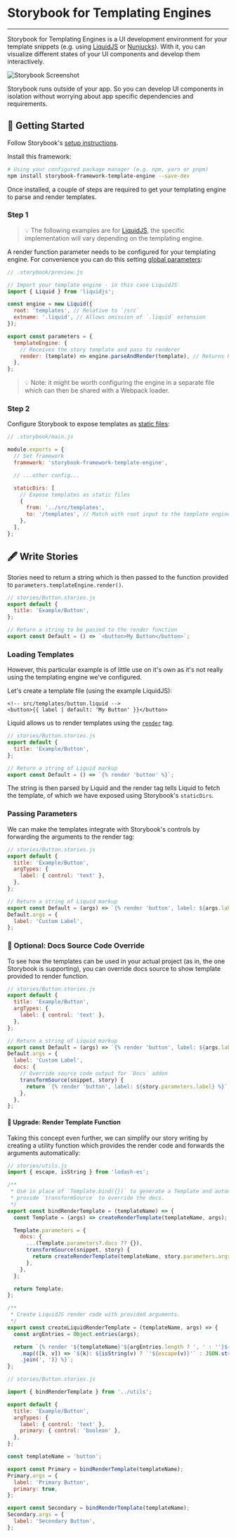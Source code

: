 # Storybook for Templating Engines

---

Storybook for Templating Engines is a UI development environment for your template snippets (e.g. using [LiquidJS](https://liquidjs.com/) or [Nunjucks](https://mozilla.github.io/nunjucks/)).
With it, you can visualize different states of your UI components and develop them interactively.

![Storybook Screenshot](https://github.com/storybookjs/storybook/blob/main/media/storybook-intro.gif)

Storybook runs outside of your app.
So you can develop UI components in isolation without worrying about app specific dependencies and requirements.

## 🚀 Getting Started

Follow Storybook's [setup instructions](https://storybook.js.org/docs/html/get-started/install).

Install this framework:

```sh
# Using your configured package manager (e.g. npm, yarn or pnpm)
npm install storybook-framework-template-engine --save-dev
```

Once installed, a couple of steps are required to get your templating engine to parse and render templates.

### Step 1

> 💡 The following examples are for [LiquidJS](https://liquidjs.com/), the specific implementation will vary depending on the templating engine.

A render function parameter needs to be configured for your templating engine. For convenience you can do this setting [global parameters](https://storybook.js.org/docs/html/writing-stories/parameters#global-parameters):

```js
// .storybook/preview.js

// Import your template engine - in this case LiquidJS
import { Liquid } from 'liquidjs';

const engine = new Liquid({
  root: 'templates', // Relative to `/src`
  extname: '.liquid', // Allows omission of `.liquid` extension
});

export const parameters = {
  templateEngine: {
    // Receives the story template and pass to renderer
    render: (template) => engine.parseAndRender(template), // Returns Promise (async)
  },
};
```

> 💡 Note: it might be worth configuring the engine in a separate file which can then be shared with a Webpack loader.

### Step 2

Configure Storybook to expose templates as [static files](https://storybook.js.org/docs/html/configure/images-and-assets#serving-static-files-via-storybook-configuration):

```js
// .storybook/main.js

module.exports = {
  // Set framework
  framework: 'storybook-framework-template-engine',

  // ...other config...

  staticDirs: [
    // Expose templates as static files
    {
      from: '../src/templates',
      to: '/templates', // Match with root input to the template engine
    },
  ],
};
```

## 🖋 Write Stories

Stories need to return a string which is then passed to the function provided to `parameters.templateEngine.render()`.

```js
// stories/Button.stories.js
export default {
  title: 'Example/Button',
};

// Return a string to be passed to the render function
export const Default = () => `<button>My Button</button>`;
```

### Loading Templates

However, this particular example is of little use on it's own as it's not really using the templating engine we've configured.

Let's create a template file (using the example LiquidJS):

```liquid
<!-- src/templates/button.liquid -->
<button>{{ label | default: 'My Button' }}</button>
```

Liquid allows us to render templates using the [`render`](https://liquidjs.com/tags/render.html) tag.

```js
// stories/Button.stories.js
export default {
  title: 'Example/Button',
};

// Return a string of Liquid markup
export const Default = () => `{% render 'button' %}`;
```

The string is then parsed by Liquid and the render tag tells Liquid to fetch the template, of which we have exposed using Storybook's `staticDirs`.

### Passing Parameters

We can make the templates integrate with Storybook's controls by forwarding the arguments to the render tag:

```js
// stories/Button.stories.js
export default {
  title: 'Example/Button',
  argTypes: {
    label: { control: 'text' },
  },
};

// Return a string of Liquid markup
export const Default = (args) => `{% render 'button', label: ${args.label} %}`;
Default.args = {
  label: 'Custom Label',
};
```

### 💪 Optional: Docs Source Code Override

To see how the templates can be used in your actual project (as in, the one Storybook is supporting), you can override docs source to show template provided to render function.

```js
// stories/Button.stories.js
export default {
  title: 'Example/Button',
  argTypes: {
    label: { control: 'text' },
  },
};

// Return a string of Liquid markup
export const Default = (args) => `{% render 'button', label: ${args.label} %}`;
Default.args = {
  label: 'Custom Label',
  docs: {
    // Override source code output for `Docs` addon
    transformSource(snippet, story) {
      return `{% render 'button', label: ${story.parameters.label} %}`;
    },
  },
};
```

#### 🦾 Upgrade: Render Template Function

Taking this concept even further, we can simplify our story writing by creating a utility function which provides the render code and forwards the arguments automatically:

```js
// stories/utils.js
import { escape, isString } from 'lodash-es';

/**
 * Use in place of `Template.bind({})` to generate a Template and automatically
 * provide `transformSource` to override the docs.
 */
export const bindRenderTemplate = (templateName) => {
  const Template = (args) => createRenderTemplate(templateName, args);

  Template.parameters = {
    docs: {
      ...(Template.parameters?.docs ?? {}),
      transformSource(snippet, story) {
        return createRenderTemplate(templateName, story.parameters.args);
      },
    },
  };

  return Template;
};

/**
 * Create LiquidJS render code with provided arguments.
 */
export const createLiquidRenderTemplate = (templateName, args) => {
  const argEntries = Object.entries(args);

  return `{% render '${templateName}'${argEntries.length ? ', ' : ''}${argEntries
    .map(([k, v]) => `${k}: ${isString(v) ? `'${escape(v)}'` : JSON.stringify(v)}`)
    .join(', ')} %}`;
};
```

```js
// stories/Button.stories.js

import { bindRenderTemplate } from '../utils';

export default {
  title: 'Example/Button',
  argTypes: {
    label: { control: 'text' },
    primary: { control: 'boolean' },
  },
};

const templateName = 'button';

export const Primary = bindRenderTemplate(templateName);
Primary.args = {
  label: 'Primary Button',
  primary: true,
};

export const Secondary = bindRenderTemplate(templateName);
Secondary.args = {
  label: 'Secondary Button',
};
```

